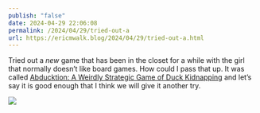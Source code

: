 ```yaml
---
publish: "false"
date: 2024-04-29 22:06:08
permalink: /2024/04/29/tried-out-a
url: https://ericmwalk.blog/2024/04/29/tried-out-a.html
---
```


Tried out a *new* game that has been in the closet for a while with the girl that normally doesn’t like board games. How could I pass that up. It was called [Abducktion: A Weirdly Strategic Game of Duck Kidnapping](https://www.veryspecialgames.com/products/abducktion-base-game-a-weirdly-strategic-game-of-duck-kidnapping) and let’s say it is good enough that I think we will give it another try.

![](https://ericmwalk.blog/uploads/2024/img-8765.jpeg)